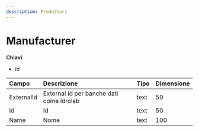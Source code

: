 ```yaml
---
description: Produttori
---
```


# Manufacturer

**Chiavi**

* _Id_

| Campo | Descrizione | Tipo | Dimensione |
| :--- | :--- | :--- | :--- |
| ExternalId | External Id per banche dati come idrolab | text | 50 |
| Id | Id | text | 50 |
| Name | Nome | text | 100 |


